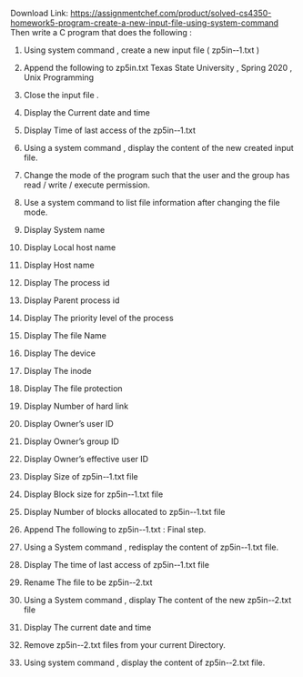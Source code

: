 Download Link: https://assignmentchef.com/product/solved-cs4350-homework5-program-create-a-new-input-file-using-system-command
<br>
Then  write  a  C    program  that  does  the  following    :

1. Using  system  command  ,  create  a  new  input  file  (      zp5in-­‐1.txt  )

2. Append  the  following  to  zp5in.txt   Texas  State  University  ,  Spring  2020  ,  Unix  Programming

3. Close  the  input  file  .

4. Display  the  Current  date  and  time

5. Display  Time  of  last  access  of  the  zp5in-­‐1.txt

6. Using  a  system  command  ,  display  the  content  of  the  new  created    input  file.

7.  Change  the  mode  of  the  program  such  that  the  user  and  the  group  has  read  /  write  /  execute   permission.

8. Use  a  system  command  to  list  file  information  after  changing  the  file  mode.

9. Display  System  name

10. Display  Local  host  name

11. Display  Host  name

12. Display  The  process  id

13. Display  Parent  process  id

14. Display  The  priority  level  of  the  process

15. Display  The  file  Name

16. Display  The  device

17. Display  The  inode

18. Display  The  file  protection

19. Display  Number  of  hard  link

20. Display  Owner’s  user  ID

21. Display  Owner’s  group  ID

22. Display  Owner’s  effective  user  ID

23. Display  Size  of    zp5in-­‐1.txt      file

24. Display  Block  size  for  zp5in-­‐1.txt      file

25. Display  Number  of  blocks  allocated  to    zp5in-­‐1.txt      file

26. Append  The  following  to    zp5in-­‐1.txt  :   Final  step.

27. Using  a  System  command  ,  redisplay  the  content  of  zp5in-­‐1.txt    file.

28. Display  The  time  of  last  access  of      zp5in-­‐1.txt      file

29. Rename  The  file  to  be  zp5in-­‐2.txt

30. Using  a  System  command  ,  display  The  content  of  the  new  zp5in-­‐2.txt      file

31. Display  The  current  date  and  time

32. Remove  zp5in-­‐2.txt    files    from  your  current  Directory.

33. Using  system  command  ,  display  the  content  of  zp5in-­‐2.txt    file.